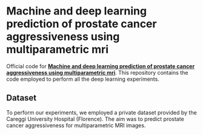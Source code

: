 # Machine and deep learning prediction of prostate cancer aggressiveness using multiparametric mri
Official code for [**Machine and deep learning prediction of prostate cancer aggressiveness using multiparametric mri**](https://www.frontiersin.org/journals/oncology/articles/10.3389/fonc.2021.802964/full). This repository contains the code employed to perform all the deep learning experiments.

## Dataset
To perform our experiments, we employed a private dataset provided by the Careggi University Hospital (Florence). The aim was to predict prostate cancer aggressiveness for multiparametric MRI images.


